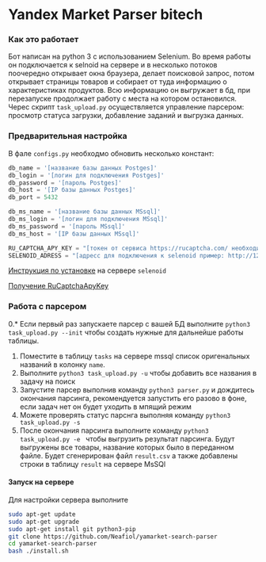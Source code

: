 Yandex Market Parser bitech
====================


### Как это работает
Бот написан на python 3 с использованием Selenium. Во время работы он подключается к selnoid на сервере и в несколько потоков поочередно открывает окна браузера, делает поисковой запрос, потом открывает страницы товаров и собирает от туда информацию о характеристиках продуктов. Всю информацию он выгружает в бд, при перезапуске продолжает работу с места на котором остановился. Черес скрипт `task_upload.py` осуществляется управление парсером: просмотр статуса загрузки, добавление заданий и выгрузка данных. 

### Предварительная настройка
В фале `configs.py` необходмо обновить несколько констант:
```python
db_name = '[название базы данных Postges]'
db_login = '[логин для подключения Postges]'
db_password = '[пароль Postges]'
db_host = '[IP базы данных Postges]'
db_port = 5432

db_ms_name = '[название базы данных MSsql]'
db_ms_login = '[логин для подключения MSsql]'
db_ms_password = '[пароль MSsql]'
db_ms_host = '[IP базы данных MSsql]'

RU_CAPTCHA_APY_KEY = "[токен от сервиса https://rucaptcha.com/ необходимый для прохода капчей на сайте]"
SELENOID_ADRESS = "[адресс для подключения к selenoid пример: http://127.0.0.1:4444/wd/hub]"
```
[Инструкция по установке](https://4te.me/post/selenium-docker/) на сервере `selenoid`

[Получение RuCaptchaApyKey](https://rucaptcha.com/auth/register)

### Работа с парсером
0.* Если первый раз запускаете парсер с вашей БД выполните `python3 task_upload.py --init` чтобы создать нужные для дальнейше работы таблицы.
1. Поместите в таблицу `tasks` на сервере mssql список оригенальных названий в колонку `name`.
2. Выполните `python3 task_upload.py -u` чтобы добавить все названия в задачу на поиск 
3. Запустите парсер выполнив команду `python3 parser.py` и дождитесь окончания парсинга, рекомендуется запустить его разово в фоне, если задач нет он будет уходить в мпящий режим
4. Можете проверять статус парснга выполняя команду `python3 task_upload.py -s `
5. После окончания парсинга выполните команду `python3 task_upload.py -e ` чтобы выгрузить результат парсинга. Будут выгружены все товары, название которых было в переданном файле. Будет сгенерирован файл `result.csv` а также добавлены строки в таблицу `result` на сервере MsSQl


#### Запуск на сервере 
Для настройки сервера выполните

```bash
sudo apt-get update
sudo apt-get upgrade
sudo apt-get install git python3-pip
git clone https://github.com/Neafiol/yamarket-search-parser
cd yamarket-search-parser
bash ./install.sh
```
